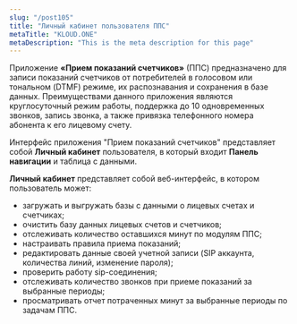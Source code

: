 ```yaml
---
slug: "/post105"
title: "Личный кабинет пользователя ППС"
metaTitle: "KLOUD.ONE"
metaDescription: "This is the meta description for this page"
---
```


Приложение **«Прием показаний счетчиков»** (ППС) предназначено для записи показаний счетчиков от потребителей в голосовом или тональном (DTMF) режиме, их распознавания и сохранения в базе данных. Преимуществами данного приложения являются круглосуточный режим работы, поддержка до 10 одновременных звонков, запись звонка, а также привязка телефонного номера абонента к его лицевому счету.

Интерфейс приложения "Прием показаний счетчиков" представляет собой **Личный кабинет** пользователя, в который входит  **Панель навигации** и таблица с данными.

**Личный кабинет** представляет собой веб-интерфейс, в котором пользователь может:

- загружать и выгружать базы с данными о лицевых счетах и счетчиках;  
- очистить базу данных лицевых счетов и счетчиков;  
- отслеживать количество оставшихся минут по модулям ППС;  
- настраивать правила приема показаний;  
- редактировать данные своей учетной записи (SIP аккаунта, количества линий, изменение пароля);  
- проверить работу sip-соединения;  
- отслеживать количество звонков при приеме показаний за выбранные периоды;  
- просматривать отчет потраченных минут за выбранные периоды по задачам ППС. 
